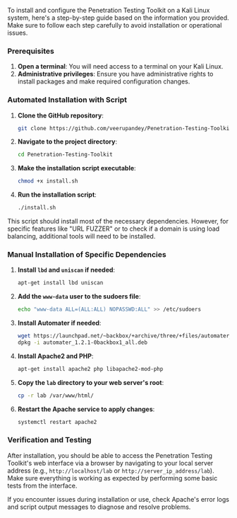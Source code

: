 To install and configure the Penetration Testing Toolkit on a Kali Linux system, here's a step-by-step guide based on the information you provided. Make sure to follow each step carefully to avoid installation or operational issues.

### Prerequisites

1. **Open a terminal**: You will need access to a terminal on your Kali Linux.
2. **Administrative privileges**: Ensure you have administrative rights to install packages and make required configuration changes.

### Automated Installation with Script

1. **Clone the GitHub repository**:
   ```bash
   git clone https://github.com/veerupandey/Penetration-Testing-Toolkit.git
   ```
   
2. **Navigate to the project directory**:
   ```bash
   cd Penetration-Testing-Toolkit
   ```
   
3. **Make the installation script executable**:
   ```bash
   chmod +x install.sh
   ```
   
4. **Run the installation script**:
   ```bash
   ./install.sh
   ```

This script should install most of the necessary dependencies. However, for specific features like "URL FUZZER" or to check if a domain is using load balancing, additional tools will need to be installed.

### Manual Installation of Specific Dependencies

1. **Install `lbd` and `uniscan` if needed**:
   ```bash
   apt-get install lbd uniscan
   ```

2. **Add the `www-data` user to the sudoers file**:
   ```bash
   echo "www-data ALL=(ALL:ALL) NOPASSWD:ALL" >> /etc/sudoers
   ```

3. **Install Automater if needed**:
   ```bash
   wget https://launchpad.net/~backbox/+archive/three/+files/automater_1.2.1-0backbox1_all.deb
   dpkg -i automater_1.2.1-0backbox1_all.deb
   ```

4. **Install Apache2 and PHP**:
   ```bash
   apt-get install apache2 php libapache2-mod-php
   ```

5. **Copy the `lab` directory to your web server's root**:
   ```bash
   cp -r lab /var/www/html/
   ```

6. **Restart the Apache service to apply changes**:
   ```bash
   systemctl restart apache2
   ```

### Verification and Testing

After installation, you should be able to access the Penetration Testing Toolkit's web interface via a browser by navigating to your local server address (e.g., `http://localhost/lab` or `http://server_ip_address/lab`). Make sure everything is working as expected by performing some basic tests from the interface.

If you encounter issues during installation or use, check Apache's error logs and script output messages to diagnose and resolve problems.
